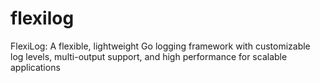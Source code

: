 # flexilog
FlexiLog: A flexible, lightweight Go logging framework with customizable log levels, multi-output support, and high performance for scalable applications
